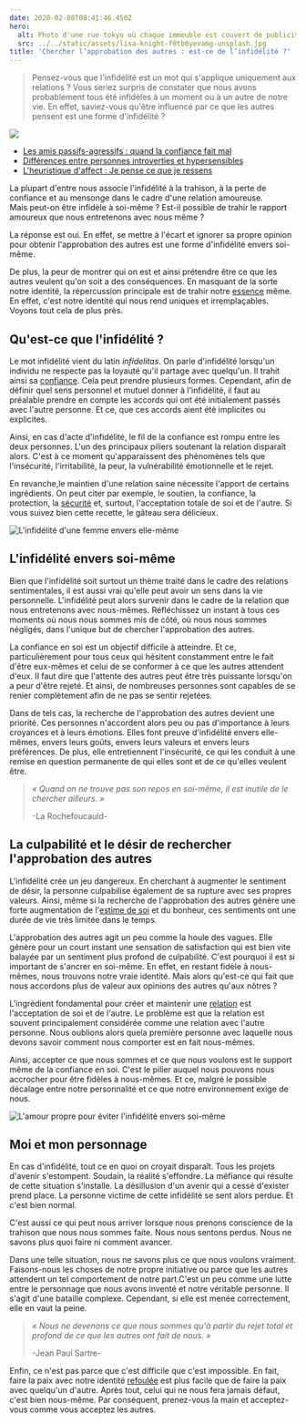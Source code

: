 ```yaml
---
date: 2020-02-08T08:41:46.450Z
hero:
  alt: Photo d'une rue tokyo où chaque immeuble est couvert de publicités
  src: ../../static/assets/lisa-knight-f0tb0yevamg-unsplash.jpg
title: 'Chercher l’approbation des autres : est-ce de l’infidélité ?'
---
```

> Pensez-vous que l'infidélité est un mot qui s'applique uniquement aux relations ? Vous seriez surpris de constater que nous avons probablement tous été infidèles à un moment ou à un autre de notre vie. En effet, saviez-vous qu'être influencé par ce que les autres pensent est une forme d'infidélité ?

![](https://nospensees.fr/wp-content/uploads/2020/02/femme-mirroir.jpg)

-   [Les amis passifs-agressifs : quand la confiance fait mal](https://nospensees.fr/les-amis-passifs-agressifs-quand-la-confiance-fait-mal/)
-   [Différences entre personnes introverties et hypersensibles](https://nospensees.fr/differences-entre-personnes-introverties-et-hypersensibles/)
-   [L'heuristique d'affect : Je pense ce que je ressens](https://nospensees.fr/lheuristique-daffect-je-pense-ce-que-je-ressens/)

La plupart d'entre nous associe l'infidélité à la trahison, à la perte de confiance et au mensonge dans le cadre d'une relation amoureuse. Mais peut-on être infidèle à soi-même ? Est-il possible de trahir le rapport amoureux que nous entretenons avec nous même ?

La réponse est oui. En effet, se mettre à l'écart et ignorer sa propre opinion pour obtenir l'approbation des autres est une forme d'infidélité envers soi-même.

De plus, la peur de montrer qui on est et ainsi prétendre être ce que les autres veulent qu'on soit a des conséquences. En masquant de la sorte notre identité, la répercussion principale est de trahir notre [essence](https://nospensees.fr/quelques-cles-pour-entrer-en-contact-avec-votre-essence-interieure/) même. En effet, c'est notre identité qui nous rend uniques et irremplaçables. Voyons tout cela de plus près.

Qu'est-ce que l'infidélité ?
----------------------------

Le mot infidélité vient du latin *infidelitas*. On parle d'infidélité lorsqu'un individu ne respecte pas la loyauté qu'il partage avec quelqu'un. Il trahit ainsi sa [confiance](https://nospensees.fr/est-ce-vraiment-une-erreur-de-trop-faire-confiance-aux-autres/). Cela peut prendre plusieurs formes. Cependant, afin de définir quel sens personnel et mutuel donner à l'infidélité, il faut au préalable prendre en compte les accords qui ont été initialement passés avec l'autre personne. Et ce, que ces accords aient été implicites ou explicites.

Ainsi, en cas d'acte d'infidélité, le fil de la confiance est rompu entre les deux personnes. L'un des principaux piliers soutenant la relation disparaît alors. C'est à ce moment qu'apparaissent des phénomènes tels que l'insécurité, l'irritabilité, la peur, la vulnérabilité émotionnelle et le rejet.

En revanche,le maintien d'une relation saine nécessite l'apport de certains ingrédients. On peut citer par exemple, le soutien, la confiance, la protection, la [sécurité](https://nospensees.fr/3-signaux-qui-indiquent-linsecurite-en-amour/) et, surtout, l'acceptation totale de soi et de l'autre. Si vous suivez bien cette recette, le gâteau sera délicieux.

![L'infidélité d'une femme envers elle-même](https://nospensees.fr/wp-content/uploads/2020/02/femme-triste-pensive.jpg)

L'infidélité envers soi-même
----------------------------

Bien que l'infidélité soit surtout un thème traité dans le cadre des relations sentimentales, il est aussi vrai qu'elle peut avoir un sens dans la vie personnelle. L'infidélité peut alors survenir dans le cadre de la relation que nous entretenons avec nous-mêmes. Réfléchissez un instant à tous ces moments où nous nous sommes mis de côté, où nous nous sommes négligés, dans l'unique but de chercher l'approbation des autres.

La confiance en soi est un objectif difficile à atteindre. Et ce, particulièrement pour tous ceux qui hésitent constamment entre le fait d'être eux-mêmes et celui de se conformer à ce que les autres attendent d'eux. Il faut dire que l'attente des autres peut être très puissante lorsqu'on a peur d'être rejeté. Et ainsi, de nombreuses personnes sont capables de se renier complètement afin de ne pas se sentir rejetées.

Dans de tels cas, la recherche de l'approbation des autres devient une priorité. Ces personnes n'accordent alors peu ou pas d'importance à leurs croyances et à leurs émotions. Elles font preuve d'infidélité envers elle-mêmes, envers leurs goûts, envers leurs valeurs et envers leurs préférences. De plus, elle entretiennent l'insécurité, ce qui les conduit à une remise en question permanente de qui elles sont et de ce qu'elles veulent être.

> *« Quand on ne trouve pas son repos en soi-même, il est inutile de le chercher ailleurs. »*
>
> -La Rochefoucauld-

La culpabilité et le désir de rechercher l'approbation des autres
-----------------------------------------------------------------

L'infidélité crée un jeu dangereux. En cherchant à augmenter le sentiment de désir, la personne culpabilise également de sa rupture avec ses propres valeurs. Ainsi, même si la recherche de l'approbation des autres génère une forte augmentation de l'[estime de soi](https://nospensees.fr/l-integrite-personnelle-un-pilier-de-lestime-de-soi/) et du bonheur, ces sentiments ont une durée de vie très limitée dans le temps.

L'approbation des autres agit un peu comme la houle des vagues. Elle génère pour un court instant une sensation de satisfaction qui est bien vite balayée par un sentiment plus profond de culpabilité. C'est pourquoi il est si important de s'ancrer en soi-même. En effet, en restant fidèle à nous-mêmes, nous trouvons notre vraie identité. Mais alors qu'est-ce qui fait que nous accordons plus de valeur aux opinions des autres qu'aux nôtres ?

L'ingrédient fondamental pour créer et maintenir une [relation](https://www.fayard.fr/pluriel/lamour-liquide-9782818500705) est l'acceptation de soi et de l'autre. Le problème est que la relation est souvent principalement considérée comme une relation avec l'autre personne. Nous oublions alors quela première personne avec laquelle nous devons savoir comment nous comporter est en fait nous-mêmes.

Ainsi, accepter ce que nous sommes et ce que nous voulons est le support même de la confiance en soi. C'est le pilier auquel nous pouvons nous accrocher pour être fidèles à nous-mêmes. Et ce, malgré le possible décalage entre notre personnalité et ce que notre environnement exige de nous.

![L'amour propre pour éviter l'infidélité envers soi-même](https://nospensees.fr/wp-content/uploads/2020/02/femme-nature-calin-soi-meme.jpg)

Moi et mon personnage
---------------------

En cas d'infidélité, tout ce en quoi on croyait disparaît. Tous les projets d'avenir s'estompent. Soudain, la réalité s'effondre. La méfiance qui résulte de cette situation s'installe. La désillusion d'un avenir qui a cessé d'exister prend place. La personne victime de cette infidélité se sent alors perdue. Et c'est bien normal.

C'est aussi ce qui peut nous arriver lorsque nous prenons conscience de la trahison que nous nous sommes faite. Nous nous sentons perdus. Nous ne savons plus quoi faire ni comment avancer.

Dans une telle situation, nous ne savons plus ce que nous voulons vraiment. Faisons-nous les choses de notre propre initiative ou parce que les autres attendent un tel comportement de notre part.C'est un peu comme une lutte entre le personnage que nous avons inventé et notre véritable personne. Il s'agit d'une bataille complexe. Cependant, si elle est menée correctement, elle en vaut la peine.

> *« Nous ne devenons ce que nous sommes qu'à partir du rejet total et profond de ce que les autres ont fait de nous. »*
>
> -Jean Paul Sartre-

Enfin, ce n'est pas parce que c'est difficile que c'est impossible. En fait, faire la paix avec notre identité [refoulée](https://fr.wikipedia.org/wiki/Refoulement) est plus facile que de faire la paix avec quelqu'un d'autre. Après tout, celui qui ne nous fera jamais défaut, c'est bien nous-même. Par conséquent, prenez-vous la main et acceptez-vous comme vous acceptez les autres.

